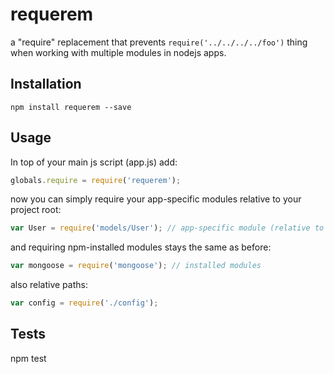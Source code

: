 requerem
========

a "require" replacement that prevents `require('../../../../foo')` thing when working with multiple modules in nodejs apps.

## Installation
   
   ```
   npm install requerem --save
   ```

## Usage

   In top of your main js script (app.js) add: 

   ```javascript
   globals.require = require('requerem');
   ```

   now you can simply require your app-specific modules relative to your project root:

   ```javascript
   var User = require('models/User'); // app-specific module (relative to project root)
   ```

   and requiring npm-installed modules stays the same as before:

   ```javascript
   var mongoose = require('mongoose'); // installed modules
   ```

   also relative paths:

   ```javascript
   var config = require('./config');
   ```

## Tests

   npm test

